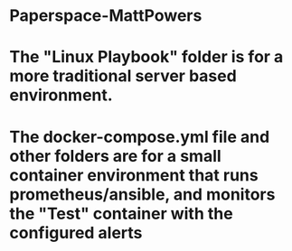 # Paperspace-MattPowers
# The "Linux Playbook" folder is for a more traditional server based environment.
# The docker-compose.yml file and other folders are for a small container environment that runs prometheus/ansible, and monitors the "Test" container with the configured alerts

